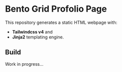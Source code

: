 # Bento Grid Profolio Page

This repository generates a static HTML webpage with:
- **Tailwindcss v4** and
- **Jinja2** templating engine.

## Build

Work in progress...
